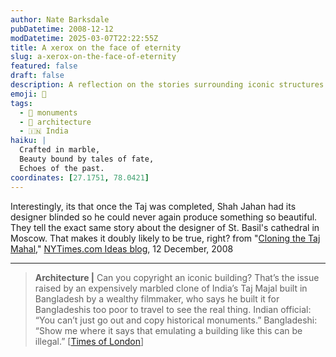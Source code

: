 ```yaml
---
author: Nate Barksdale
pubDatetime: 2008-12-12
modDatetime: 2025-03-07T22:22:55Z
title: A xerox on the face of eternity
slug: a-xerox-on-the-face-of-eternity
featured: false
draft: false
description: A reflection on the stories surrounding iconic structures like the Taj Mahal and their designers, alongside a contemporary debate about architectural copyright.
emoji: 🕌
tags:
  - 🏰 monuments
  - 📜 architecture
  - 🇮🇳 India
haiku: |
  Crafted in marble,  
  Beauty bound by tales of fate,  
  Echoes of the past.
coordinates: [27.1751, 78.0421]
---
```


Interestingly, its that once the Taj was completed, Shah Jahan had its designer blinded so he could never again produce something so beautiful. They tell the exact same story about the designer of St. Basil's cathedral in Moscow. That makes it doubly likely to be true, right? from "[Cloning the Taj Mahal](http://ideas.blogs.nytimes.com/2008/12/12/cloning-the-taj-mahal/)," [NYTimes.com Ideas blog](http://ideas.blogs.nytimes.com/2008/12/12/cloning-the-taj-mahal/), 12 December, 2008

---

> **Architecture |** Can you copyright an iconic building? That’s the issue raised by an expensively marbled clone of India’s Taj Majal built in Bangladesh by a wealthy filmmaker, who says he built it for Bangladeshis too poor to travel to see the real thing. Indian official: “You can’t just go out and copy historical monuments.” Bangladeshi: “Show me where it says that emulating a building like this can be illegal.” [[Times of London](http://entertainment.timesonline.co.uk/tol/arts_and_entertainment/visual_arts/architecture_and_design/article5327562.ece#cid=OTC-RSS&attr=797093)]
